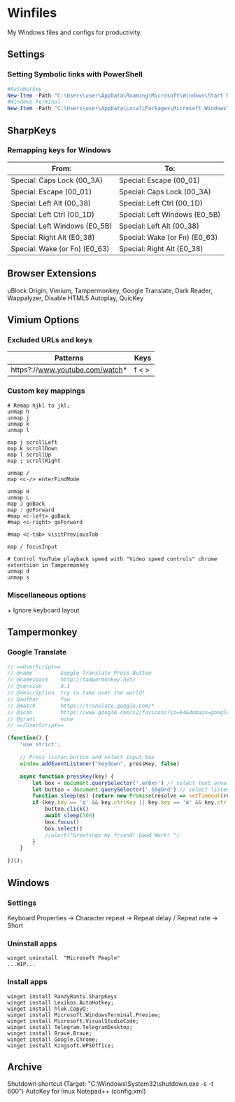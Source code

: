 # Winfiles

My Windows files and configs for productivity.

## Settings

### Setting Symbolic links with PowerShell

```PowerShell
#AutoHotkey
New-Item -Path "C:\Users\user\AppData\Roaming\Microsoft\Windows\Start Menu\Programs\Startup\ahk.ahk" -ItemType SymbolicLink -Value "D:\Apps\Winfiles\ahk.ahk"
#Windows Terminal
New-Item -Path "C:\Users\user\AppData\Local\Packages\Microsoft.WindowsTerminalPreview_8wekyb3d8bbwe\LocalState\settings.json" -ItemType SymbolicLink -Value "D:\Apps\Winfiles\settings.json"
```

## SharpKeys

### Remapping keys for Windows

| From:                         | To:                           |
| ----------------------------- | ----------------------------- |
| Special: Caps Lock (00_3A)    | Special: Escape (00_01)       |
| Special: Escape (00_01)       | Special: Caps Lock (00_3A)    |
| Special: Left Alt (00_38)     | Special: Left Ctrl (00_1D)    |
| Special: Left Ctrl (00_1D)    | Special: Left Windows (E0_5B) |
| Special: Left Windows (E0_5B) | Special: Left Alt (00_38)     |
| Special: Right Alt (E0_38)    | Special: Wake (or Fn) (E0_63) |
| Special: Wake (or Fn) (E0_63) | Special: Right Alt (E0_38)    |

## Browser Extensions

uBlock Origin, Vimium, Tampermonkey, Google Translate, Dark Reader, Wappalyzer, Disable HTML5 Autoplay, QuicKey

## Vimium Options

### Excluded URLs and keys

| Patterns                        | Keys  |
| ------------------------------- | ----- |
| https?://www.youtube.com/watch* | f < > |

### Custom key mappings

```
# Remap hjkl to jkl;
unmap h
unmap j
unmap k
unmap l

map j scrollLeft
map k scrollDown
map l scrollUp
map ; scrollRight

unmap /
map <c-/> enterFindMode

unmap H
unmap L
map J goBack
map : goForward
#map <c-left> goBack
#map <c-right> goForward

#map <c-tab> visitPreviousTab

map / focusInput

# Control YouTube playback speed with "Video speed controls" chrome extentsion in Tampermonkey
unmap d
unmap s
```

### Miscellaneous options

\+ Ignore keyboard layout

## Tampermonkey

### Google Translate

```JavaScript
// ==UserScript==
// @name         Google Translate Press Button
// @namespace    http://tampermonkey.net/
// @version      0.1
// @description  try to take over the world!
// @author       You
// @match        https://translate.google.com/*
// @icon         https://www.google.com/s2/favicons?sz=64&domain=google.com
// @grant        none
// ==/UserScript==

(function() {
    'use strict';

    // Press listen button and select input box
    window.addEventListener("keydown", pressKey, false)

    async function pressKey(key) {
        let box = document.querySelector('.er8xn') // select text area
        let button = document.querySelector('.SSgGrd') // select listen button
        function sleep(ms) {return new Promise(resolve => setTimeout(resolve, ms))} // timeout function to be set later
        if (key.key == 'q' && key.ctrlKey || key.key == 'й' && key.ctrlKey) { // if 'q' and 'ctrl' keypress
            button.click()
            await sleep(500)
            box.focus()
            box.select()
            //alert("Greetings my friend! Good Work! ")
        }
    }

})();
```

## Windows
### Settings
Keyboard Properties -> Character repeat -> Repeat delay / Repeat rate -> Short


### Uninstall apps
```
winget uninstall  "Microsoft People"
...WIP...
```

### Install apps
```
winget install RandyRants.SharpKeys
winget install Lexikos.AutoHotkey;
winget install hluk.CopyQ;
winget install Microsoft.WindowsTerminal.Preview; 
winget install Microsoft.VisualStudioCode;
winget install Telegram.TelegramDesktop;
winget install Brave.Brave;
winget install Google.Chrome;
winget install Kingsoft.WPSOffice;
```

## Archive

Shutdown shortcut (Target: "C:\Windows\System32\shutdown.exe -s -t 600")
AutoKey for linux
Notepad++ (config.xml)
